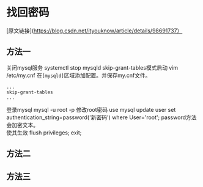 # 找回密码
[原文链接](https://blog.csdn.net/ityouknow/article/details/98691737）  

## 方法一
关闭mysql服务
systemctl stop mysqld
skip-grant-tables模式启动
vim /etc/my.cnf
在`[mysqld]`区域添加配置。并保存my.cnf文件。  
```
...
skip-grant-tables
...
```
登录mysql
mysql -u root -p
修改root密码
use mysql
update user set authentication_string=password('新密码') where User='root';
password方法会加密文本。  
使其生效
flush privileges;
exit;

## 方法二
## 方法三
